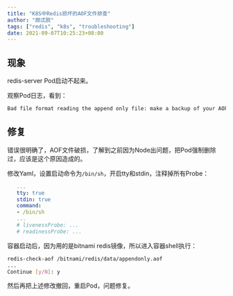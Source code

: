 ```yaml
---
title: "K8S中Redis损坏的AOF文件排查"
author: "颇忒脱"
tags: ["redis", "k8s", "troubleshooting"]
date: 2021-09-07T10:25:23+08:00
---
```


<!--more-->

## 现象

redis-server Pod启动不起来。

观察Pod日志，看到：

```bash
Bad file format reading the append only file: make a backup of your AOF file, then use ./redis-check-aof --fix <filename>
```

## 修复

错误很明确了，AOF文件破损，了解到之前因为Node出问题，把Pod强制删除过，应该是这个原因造成的。

修改Yaml，设置启动命令为`/bin/sh`，开启tty和stdin，注释掉所有Probe：

```yaml
   ...
   tty: true
   stdin: true
   command:
   - /bin/sh
   ...
   # livenessProbe: ...
   # readinessProbe: ...
```

容器启动后，因为用的是bitnami redis镜像，所以进入容器shell执行：

```bash
redis-check-aof /bitnami/redis/data/appendonly.aof
...
Continue [y/N]: y
```

然后再把上述修改撤回，重启Pod，问题修复。

